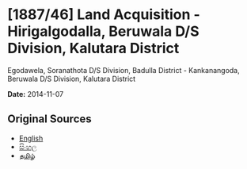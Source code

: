 # [1887/46] Land Acquisition - Hirigalgodalla, Beruwala D/S Division, Kalutara District
Egodawela, Soranathota D/S Division, Badulla District - Kankanangoda, Beruwala D/S Division, Kalutara District

**Date:** 2014-11-07

## Original Sources

- [English](https://documents.gov.lk/view/extra-gazettes/2014/11/1887-46_E.pdf)
- [සිංහල](https://documents.gov.lk/view/extra-gazettes/2014/11/1887-46_S.pdf)
- [தமிழ்](https://documents.gov.lk/view/extra-gazettes/2014/11/1887-46_T.pdf)
